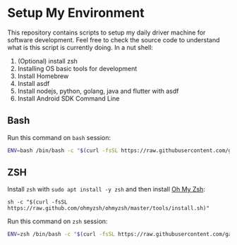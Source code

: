 # Setup My Environment

This repository contains scripts to setup my daily driver machine for software development. Feel free to check the source code to understand what is this script is currently doing. In a nut shell:

1. (Optional) install zsh
2. Installing OS basic tools for development
3. Install Homebrew
4. Install asdf
5. Install nodejs, python, golang, java and flutter with asdf
6. Install Android SDK Command Line

## Bash

Run this command on `bash` session:

```bash
ENV=bash /bin/bash -c "$(curl -fsSL https://raw.githubusercontent.com/garasingulik/setupmyenv/main/setup-ubuntu.sh)"
```

## ZSH

Install `zsh` with `sudo apt install -y zsh` and then install [Oh My Zsh](https://ohmyz.sh/):

```
sh -c "$(curl -fsSL https://raw.github.com/ohmyzsh/ohmyzsh/master/tools/install.sh)"
```

Run this command on `zsh` session:

```zsh
ENV=zsh /bin/bash -c "$(curl -fsSL https://raw.githubusercontent.com/garasingulik/setupmyenv/main/setup-ubuntu.sh)"
```
